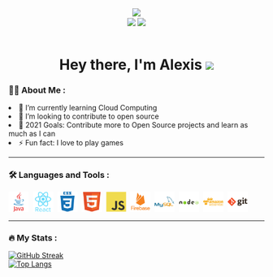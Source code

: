 <div id="header" align="center">
  <img src="https://media.giphy.com/media/M9gbBd9nbDrOTu1Mqx/giphy.gif" width="100"/>
                                                                                   
<div id="badges">
  <a target="_blank" href="https://www.linkedin.com/in/ale6/"><IMG src="https://img.shields.io/badge/LinkedIn-0077B5?style=for-the-badge&logo=linkedin&logoColor=white" /></a>
  <a target="_blank" href=https://ajsanchez.dev/><IMG src="https://img.shields.io/badge/dev.to-0A0A0A?style=for-the-badge&logo=dev.to&logoColor=white" /></a>
</div>
<img src="https://komarev.com/ghpvc/?username=kiritox123&style=flat-square&color=blue" alt=""/>
    <br/>                                                                                         
 <h1>
  Hey there, I'm Alexis
  <IMG SRC="https://camo.githubusercontent.com/2c8b3670d933220ae3c023fa1d568682975cce3f10799d0d3ff5ecac394b4ee8/68747470733a2f2f6d656469612e67697068792e636f6d2f6d656469612f31326f75664342304d795a31476f2f67697068792e676966" />
</h1> 
</div>


### 👨‍🦱 About Me :


                                                                                                
<li>🌱 I’m currently learning Cloud Computing</li>
<li>👯 I’m looking to contribute to open source <li/>
🥅 2021 Goals: Contribute more to Open Source projects and learn as much as I can
<li>⚡ Fun fact: I love to play games</li>

<hr />

### :hammer_and_wrench: Languages and Tools :

<div>
  <img src="https://github.com/devicons/devicon/blob/master/icons/java/java-original-wordmark.svg" title="Java" alt="Java" width="40" height="40"/>&nbsp;
  <img src="https://github.com/devicons/devicon/blob/master/icons/react/react-original-wordmark.svg" title="React" alt="React" width="40" height="40"/>&nbsp;
  <img src="https://github.com/devicons/devicon/blob/master/icons/css3/css3-plain-wordmark.svg"  title="CSS3" alt="CSS" width="40" height="40"/>&nbsp;
  <img src="https://github.com/devicons/devicon/blob/master/icons/html5/html5-original.svg" title="HTML5" alt="HTML" width="40" height="40"/>&nbsp;
  <img src="https://github.com/devicons/devicon/blob/master/icons/javascript/javascript-original.svg" title="JavaScript" alt="JavaScript" width="40" height="40"/>&nbsp;
  <img src="https://github.com/devicons/devicon/blob/master/icons/firebase/firebase-plain-wordmark.svg" title="Firebase" alt="Firebase" width="40" height="40"/>&nbsp;
  <img src="https://github.com/devicons/devicon/blob/master/icons/mysql/mysql-original-wordmark.svg" title="MySQL"  alt="MySQL" width="40" height="40"/>&nbsp;
  <img src="https://github.com/devicons/devicon/blob/master/icons/nodejs/nodejs-original-wordmark.svg" title="NodeJS" alt="NodeJS" width="40" height="40"/>&nbsp;
  <img src="https://github.com/devicons/devicon/blob/master/icons/amazonwebservices/amazonwebservices-plain-wordmark.svg" title="AWS" alt="AWS" width="40" height="40"/>&nbsp;
  <img src="https://github.com/devicons/devicon/blob/master/icons/git/git-original-wordmark.svg" title="Git" **alt="Git" width="40" height="40"/>
</div>
                                                                                                                                               
<hr />
                                                                                                                                               
### :fire: My Stats :

[![GitHub Streak](http://github-readme-streak-stats.herokuapp.com?user=kiritox123&theme=dark&background=000000)](https://git.io/streak-stats)
<br />
[![Top Langs](https://github-readme-stats.vercel.app/api/top-langs/?username=kiritox123&layout=compact&theme=vision-friendly-dark)](https://github.com/anuraghazra/github-readme-stats)
                                                                                             
